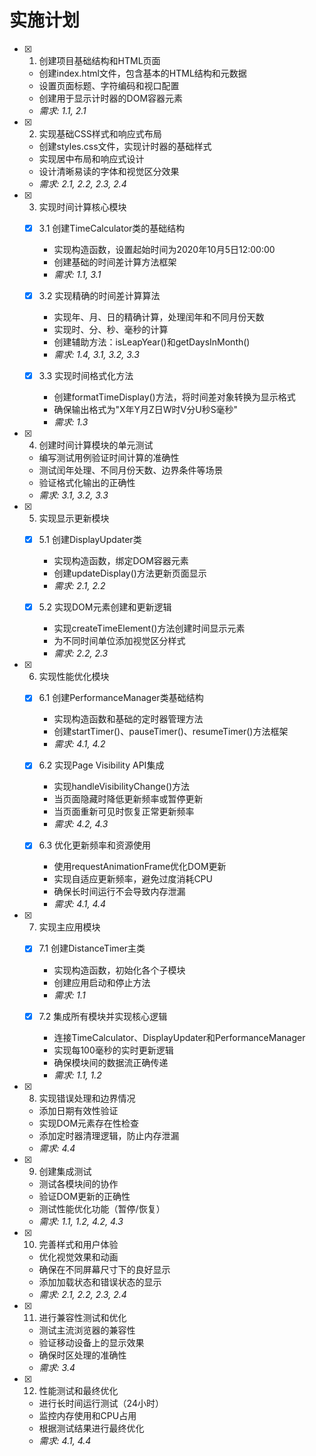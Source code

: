 # 实施计划

- [x] 1. 创建项目基础结构和HTML页面
  - 创建index.html文件，包含基本的HTML结构和元数据
  - 设置页面标题、字符编码和视口配置
  - 创建用于显示计时器的DOM容器元素
  - _需求: 1.1, 2.1_

- [x] 2. 实现基础CSS样式和响应式布局
  - 创建styles.css文件，实现计时器的基础样式
  - 实现居中布局和响应式设计
  - 设计清晰易读的字体和视觉区分效果
  - _需求: 2.1, 2.2, 2.3, 2.4_

- [x] 3. 实现时间计算核心模块
  - [x] 3.1 创建TimeCalculator类的基础结构
    - 实现构造函数，设置起始时间为2020年10月5日12:00:00
    - 创建基础的时间差计算方法框架
    - _需求: 1.1, 3.1_

  - [x] 3.2 实现精确的时间差计算算法
    - 实现年、月、日的精确计算，处理闰年和不同月份天数
    - 实现时、分、秒、毫秒的计算
    - 创建辅助方法：isLeapYear()和getDaysInMonth()
    - _需求: 1.4, 3.1, 3.2, 3.3_

  - [x] 3.3 实现时间格式化方法
    - 创建formatTimeDisplay()方法，将时间差对象转换为显示格式
    - 确保输出格式为"X年Y月Z日W时V分U秒S毫秒"
    - _需求: 1.3_

- [x] 4. 创建时间计算模块的单元测试
  - 编写测试用例验证时间计算的准确性
  - 测试闰年处理、不同月份天数、边界条件等场景
  - 验证格式化输出的正确性
  - _需求: 3.1, 3.2, 3.3_

- [x] 5. 实现显示更新模块
  - [x] 5.1 创建DisplayUpdater类
    - 实现构造函数，绑定DOM容器元素
    - 创建updateDisplay()方法更新页面显示
    - _需求: 2.1, 2.2_

  - [x] 5.2 实现DOM元素创建和更新逻辑
    - 实现createTimeElement()方法创建时间显示元素
    - 为不同时间单位添加视觉区分样式
    - _需求: 2.2, 2.3_

- [x] 6. 实现性能优化模块
  - [x] 6.1 创建PerformanceManager类基础结构
    - 实现构造函数和基础的定时器管理方法
    - 创建startTimer()、pauseTimer()、resumeTimer()方法框架
    - _需求: 4.1, 4.2_

  - [x] 6.2 实现Page Visibility API集成
    - 实现handleVisibilityChange()方法
    - 当页面隐藏时降低更新频率或暂停更新
    - 当页面重新可见时恢复正常更新频率
    - _需求: 4.2, 4.3_

  - [x] 6.3 优化更新频率和资源使用
    - 使用requestAnimationFrame优化DOM更新
    - 实现自适应更新频率，避免过度消耗CPU
    - 确保长时间运行不会导致内存泄漏
    - _需求: 4.1, 4.4_

- [x] 7. 实现主应用模块
  - [x] 7.1 创建DistanceTimer主类
    - 实现构造函数，初始化各个子模块
    - 创建应用启动和停止方法
    - _需求: 1.1_

  - [x] 7.2 集成所有模块并实现核心逻辑
    - 连接TimeCalculator、DisplayUpdater和PerformanceManager
    - 实现每100毫秒的实时更新逻辑
    - 确保模块间的数据流正确传递
    - _需求: 1.1, 1.2_

- [x] 8. 实现错误处理和边界情况
  - 添加日期有效性验证
  - 实现DOM元素存在性检查
  - 添加定时器清理逻辑，防止内存泄漏
  - _需求: 4.4_

- [x] 9. 创建集成测试
  - 测试各模块间的协作
  - 验证DOM更新的正确性
  - 测试性能优化功能（暂停/恢复）
  - _需求: 1.1, 1.2, 4.2, 4.3_

- [x] 10. 完善样式和用户体验
  - 优化视觉效果和动画
  - 确保在不同屏幕尺寸下的良好显示
  - 添加加载状态和错误状态的显示
  - _需求: 2.1, 2.2, 2.3, 2.4_

- [x] 11. 进行兼容性测试和优化
  - 测试主流浏览器的兼容性
  - 验证移动设备上的显示效果
  - 确保时区处理的准确性
  - _需求: 3.4_

- [x] 12. 性能测试和最终优化
  - 进行长时间运行测试（24小时）
  - 监控内存使用和CPU占用
  - 根据测试结果进行最终优化
  - _需求: 4.1, 4.4_
